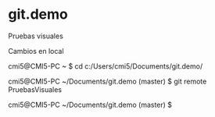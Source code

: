 git.demo
========

Pruebas visuales

Cambios en local


cmi5@CMI5-PC ~
$ cd c:/Users/cmi5/Documents/git.demo/

cmi5@CMI5-PC ~/Documents/git.demo (master)
$ git remote
PruebasVisuales

cmi5@CMI5-PC ~/Documents/git.demo (master)
$
